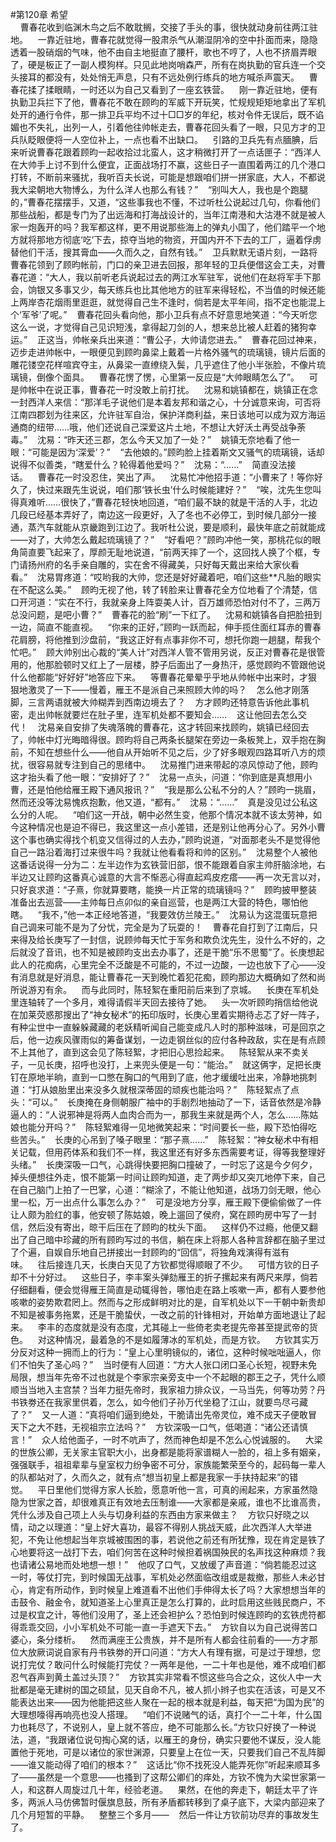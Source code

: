 #第120章 希望<br />    曹春花收到临渊木鸟之后不敢耽搁，交接了手头的事，很快就动身前往两江驻地。    一靠近驻地，曹春花就觉得一股肃杀气从潮湿阴冷的空中扑面而来，隐隐透着一股硝烟的气味，他不由自主地挺直了腰杆，歌也不哼了，人也不挤眉弄眼了，硬是板正了一副人模狗样。只见此地岗哨森严，所有在岗执勤的官兵连一个交头接耳的都没有，处处悄无声息，只有不远处例行练兵的地方喊杀声震天。    曹春花揉了揉眼睛，一时还以为自己又看到了一座玄铁营。    刚一靠近驻地，便有执勤卫兵拦下了他，曹春花不敢在顾昀的军威下开玩笑，忙规规矩矩地拿出了军机处开的通行令件，那一排卫兵平均不过十□□岁的年纪，核对令件无误后，既不谄媚也不失礼，出列一人，引着他往帅帐走去，曹春花回头看了一眼，只见方才的卫兵队眨眼便将一人空位补上，一点也看不出缺口。    引路的卫兵先有点腼腆，后来听说曹春花跟着顾昀一起收拾过北蛮人，这才稍微打开了一点话匣子：“西洋人在大帅手上讨不到什么便宜，正面战场打不赢，这些日子一直围着两江的几个港口打转，不断前来骚扰，我听百夫长说，可能是想跟咱们拼一拼家底，大人，不都说我大梁朝地大物博么，为什么洋人也那么有钱？”    “别叫大人，我也是个跑腿的，”曹春花摆摆手，又道，“这些事我也不懂，不过听杜公说起过几句，你看他们那些战船，都是专门为了出远海和打海战设计的，当年江南港和大沽港不就是被人家一炮轰开的吗？我军都这样，更不用说那些海上的弹丸小国了，他们踏平一个地方就将那地方彻底‘吃’下去，掠夺当地的物资，开国内开不下去的工厂，逼着俘虏替他们干活，搜其膏血——久而久之，自然有钱。”    卫兵默默无语片刻，一路将曹春花领到了顾昀帐前，门口的亲卫进去回报，那年轻的卫兵便借这会工夫，对曹春花道：“大人，我以前听老兵说起过去的两江水军驻军，说他们在赵将军手下那会，饷银又多事又少，每天练兵也比其他地方的驻军来得轻松，不当值的时候还能上两岸杏花烟雨里逛逛，就觉得自己生不逢时，倘若是太平年间，指不定也能混上个‘军爷’了呢。”    曹春花回头看向他，那小卫兵有点不好意思地笑道：“今天听您这么一说，才觉得自己见识短浅，拿得起刀剑的人，想来总比被人赶着的猪狗幸运。”    正这当，帅帐亲兵出来道：“曹公子，大帅请您进去。”    曹春花回过神来，迈步走进帅帐中，一眼便见到顾昀鼻梁上戴着一片格外骚气的琉璃镜，镜片后面的雕花镂空花样喧宾夺主，从鼻梁一直缭绕入鬓，几乎遮住了他小半张脸，不像片琉璃镜，倒像个面具。    曹春花愣了愣，心里第一反应是“大帅眼睛怎么了”。    可是帅帐中在说正事，曹春花一时没敢上前打扰。    沈易和姚镇都在，姚镇正在念一封西洋人来信：“那洋毛子说他们是本着友邦和谐之心，十分诚意来询，可否将江南四郡划为往来区，允许驻军自治，保护洋商利益，来日该地可以成为双方海运通商的纽带……哦，他们还说自己深爱这片土地，不想让大好沃土再受战争荼毒。”    沈易：“昨天还三郡，怎么今天又加了一处？”    姚镇无奈地看了他一眼：“可能是因为‘深爱’？”    “去他娘的。”顾昀脸上挂着斯文又骚气的琉璃镜，话却说得不似善类，“瞎爱什么？轮得着他爱吗？”    沈易：“……”    简直没法接话。    曹春花一时没忍住，笑出了声。    沈易忙冲他招手道：“小曹来了！等你好久了，快过来跟先生说说，咱们那‘铁长虫’什么时候能建好？”    “唉，沈先生您叫得真难听……很快了，”曹春花轻快地回道，“咱们最不缺的就是干活的人手，北边几段已经基本弄好了，南边这一段更好，入了冬也不必停工，到时候几部分一接通，蒸汽车就能从京畿跑到江边了。我听杜公说，要是顺利，最快年底之前就能成——对了，大帅怎么戴起琉璃镜了？”    “好看吧？”顾昀冲他一笑，那桃花似的眼角简直要飞起来了，厚颜无耻地说道，“前两天摔了一个，这回找人换了个框，专门请扬州府的名手亲自雕的，实在舍不得藏美，只好每天戴出来给大家伙看看。”    沈易胃疼道：“哎哟我的大帅，您还是好好藏着吧，咱们这些**凡胎的眼实在不配这么美。”    顾昀无视了他，转了转脸来让曹春花全方位地看了个清楚，信口开河道：“实在不行，我就亲身上阵耍美人计，百万雄师恐怕对付不了，三两万总没问题，是吧小曹？”    曹春花的脸“刷”一下红了。    沈易和姚镇各自把脸扭到一边，简直不能直视。    “你来的正好，”顾昀一跃而起，伸手揽住面红耳赤的曹春花肩膀，将他推到沙盘前，“我这正好有点事非你不可，想托你跑一趟腿，帮我个忙吧。”    顾大帅别出心裁的“美人计”对西洋人管不管用另说，反正对曹春花是很管用的，他那脸顿时又红上了一层楼，脖子后面出了一身热汗，感觉顾昀不管跟他说什么他都能“好好好”地答应下来。    等曹春花晕晕乎乎地从帅帐中出来时，才狠狠地激灵了一下——慢着，雁王不是派自己来照顾大帅的吗？    怎么他才刚落脚，三言两语就被大帅糊弄到西南边境去了？    方才顾昀还特意告诉他此事机密，走出帅帐就要烂在肚子里，连军机处都不要知会……    这让他回去怎么交代！    沈易亲自安排了失魂落魄的曹春花，这才转回来找顾昀，姚镇已经回去了，帅帐中灯光晦暗得很。顾昀将自己两条长腿架在旁边一条板凳上，双手抱在胸前，不知在想些什么——他自从开始听不见之后，少了好多眼观四路耳听八方的烦扰，很容易就专注到自己的思绪中。    沈易推门进来带起的凉风惊动了他，顾昀这才抬头看了他一眼：“安排好了？”    沈易一点头，问道：“你到底是真想用小曹，还是怕他给雁王殿下通风报讯？”    “我是那么公私不分的人？”顾昀一挑眉，然而还没等沈易愧疚抱歉，他又道，“都有。”    沈易：“……”    真是没见过公私这么分的人呢。    “咱们这一开战，朝中必然生变，他那个情况本就不该太劳神，如今这种情况也是迫不得已，我这里这一点小差错，还是别让他再分心了。另外小曹这个事也确实得找个机变又信得过的人去办，”顾昀说道，“对面那老头不是觉得他自己一路沿着海打过来很牛吗？我就让他看看将和帅的区别。”    沈易整个人被他这番话说得一分为二：左半边作为玄铁营旧部，恨不能跟着自家主帅肝脑涂地，右半边又让顾昀这番真心诚意的大言不惭恶心得直起鸡皮疙瘩——再一次无言以对，只好哀求道：“子熹，你就算要瞎，能换一片正常的琉璃镜吗？”    顾昀披甲整装准备出去巡营——主帅每日点卯似的亲自巡营，也是两江大营的特色，哪怕他瞎。    “我不，”他一本正经地答道，“我要效仿兰陵王。”    沈易认为这混蛋玩意把自己调来可能不是为了分忧，完全是为了玩耍的！    曹春花自打到了江南后，只来得及给长庚写了一封信，说顾帅每天忙于军务和欺负沈先生，没什么不好的，之后就没了音讯，也不知是被顾昀支出去办事了，还是干脆“乐不思蜀”了。长庚想起此人的花痴病，心里完全不泛酸是不可能的，不过一边酸，一边也放下了心——没有消息就是好消息，能让曹春花一天到晚忙着犯花痴，顾昀那边大概确如了然和尚所说游刃有余。    而与此同时，陈轻絮在重阳前后来到了京城。    长庚在军机处里连轴转了一个多月，难得请假半天回去接待了她。    头一次听顾昀捎信给他说在加莱荧惑那搜出了“神女秘术”的拓印版时，长庚心里着实期待忐忑了好一阵子，有种尘世中一直躲躲藏藏的老妖精听闻自己能变成凡人时的那种滋味，可是回京之后，他一边疾风骤雨似的筹备谋划，一边走钢丝似的应付各种政敌，实在是有点顾不上其他了，直到这会见了陈轻絮，才把旧心思捡起来。    陈轻絮从来不卖关子，一见长庚，招呼也没打，上来兜头便是一句：“能治。”    就这俩字，足把长庚钉在原地半晌，直到一口憋在胸口的气用到了底，他才缓缓吐出来，冷静地挑刺道：“打从娘胎里出来没多久就根深蒂固的顽疾也能治吗？”    陈轻絮点了点头：“可以。”    长庚掩在身侧朝服广袖中的手剧烈地抽动了一下，话音依然是冷静逼人的：“人说邪神是将两人血肉合而为一，那我生来就是两个人，怎么……陈姑娘也能分开吗？”    陈轻絮难得一见地微笑起来：“时间要长一些，殿下恐怕得吃些苦头。”    长庚的心吊到了嗓子眼里：“那子熹……”    陈轻絮：“神女秘术中有相关记载，但用药体系和我们不一样，我这里还有好多东西需要考证，得等我整理好头绪。”    长庚深吸一口气，心跳得快要把胸口撞破了，一时忘了这是今夕何夕，掉头便想往外走，恨不能第一时间让顾昀知道，走了两步却又突兀地停下来，自己在自己脑门上拍了一巴掌，心道：“糊涂了，不能让他知道，战场刀剑无眼，他心里一松，万一出点什么事怎么办？”    可是没地方分享，雁王殿下便偷偷做了一件让人颇为脸红的事，他安顿了陈姑娘，晚上遛回了侯府，窝在顾昀房中写了一封信，然后没有寄出，晾干后压在了顾昀的枕头下面。    这样仍不过瘾，他便又翻出了自己暗中珍藏的所有顾昀写过的书信，躺在床上将那人各种言辞都在脑子里过了个遍，自娱自乐地自己拼接出一封顾昀的“回信”，将独角戏演得有滋有味。    往后接连几天，长庚白天见了方钦都觉得顺眼了不少。    可惜方钦的日子却不十分好过。    这些日子，李丰案头弹劾雁王的折子摞起来有两尺来厚，倘若仔细翻看，便会觉得雁王简直是动辄得咎，哪怕走在路上咳嗽一声，都有人要参他咳嗽的姿势欺君罔上。然而与之形成鲜明对比的是，自军机处以下一干朝中新贵却不知是被事务拖累，还是干脆蛰伏，一改之前的针锋相对，开始单方面地退让了起来。    李丰的态度就是没有态度，尤其碰上一些倚老卖老提先帝甚至提武帝的货色。    对这种情况，最着急的不是如履薄冰的军机处，而是方钦。    方钦其实万分反对这种一拥而上的行为：“皇上心里明镜似的，诸位，这种时候咄咄逼人，你们不怕失了圣心吗？”    当时便有人回道：“方大人张口闭口圣心长短，视野未免局限，想当年先帝不过也就是个李家宗亲旁支中一个不起眼的郡王之子，凭什么顺顺当当地入主宫禁？当年力挺先帝时，我家祖力排众议，一马当先，何等功劳？丹书铁劵还在我家里供着，怎么，如今他们子孙万代坐稳了江山，就要鸟尽弓藏了？”    又一人道：“真将咱们逼到绝处，干脆请出先帝灵位，难不成天子便敢冒天下之大不韪，无视祖宗立法吗？”    方钦深吸一口气，低喝道：“诸公还请慎言！”    众人给他面子，一时不吭声了，然而神色却是不怎么心悦诚服的。    大梁的世族公卿，无关家主官职大小，出身都是能将家谱糊人一脸的，祖上多有姻亲，强强联手，祖祖辈辈与皇室权力纷争密不可分，家族能繁荣至今的，起码每一辈人的队都站对了，久而久之，就有点“想当初皇上都是我家一手扶持起来”的错觉。    平日里他们觉得方家人长脸，愿意听他一言，可真的闹起来，方家虽然隐隐为世家之首，却很难真正有效地去压制谁——大家都是亲戚，谁也不比谁高贵，凭什么涉及自己项上人头与切身利益的东西由方家来做主？    方钦只好晓之以情，动之以理道：“皇上好大喜功，最容不得别人挑战天威，此次西洋人大举进犯，不免让他想起当年京城被围困的事，若说他之前还有所犹豫，现在肯定是铁了心地要将这一战打下去，咱们何苦在这种时候担着祸国殃民的名声找这种麻烦？我也请诸公易地而处地想一想！”    他叹了口气，又放缓了声音道：“倘若能忍过这一时，等仗打完，到时候国无战事，军机处必然面临改组或是裁撤，那些人未必甘心，肯定有所动作，到时候皇上难道看不出他们手伸得太长了吗？大家想想当年的击鼓令、融金令，就知道圣上心里真正是怎么打算的，此时启用这些贱民商户，不过是权宜之计，等他们没用了，圣上还会袒护么？恐怕到时候连顾昀的玄铁虎符都得乖乖交回，小小军机处不可能一直一手遮天下去。”    方钦自以为自己说得苦口婆心，条分缕析。    然而满座王公贵族，并不是所有人都会往前看的——方才那位大放厥词说自家有丹书铁劵的开口问道：“方大人有理有据，可是过于理想，您说打完仗？敢问什么时候能打完仗？一两年是他，一二十年也是他，难不成咱们都忍气吞声到黄土盖过头顶？”    方钦其实非常看不惯这些乌合之众，这伙人中一大批都是毫无建树的国之硕鼠，见天自命不凡，被人抓小辫子也实在活该，可是又不能表达出来——因为他能把这些人聚在一起的根本就是利益，每天把“为国为民”的大理想嚎得再响亮也没人搭理。    “咱们不说赌气的话，真打个一二十年，什么国力也耗尽了，不说别人，皇上就不答应，绝不可能那么长。”方钦只好换了一种说法，道，“我跟诸位说句掏心窝的话，以雁王的身份，确实只要他不谋反，没人能置他于死地，可是以诸位的家世渊源，只要皇上在位一天，只要我们自己不乱阵脚——谁又能动得了咱们的根本？”    这话比“你不找死没人能弄死你”听起来顺耳多了——虽然是一个意思——也搔到了这帮公卿们的痒处，方钦不愧为大梁世家第一人，和这群人周旋过几十年，经验老道。    果然，在他的奔走下，朝廷太平了许多，两派人马仿佛暂时偃旗息鼓，所有矛盾都转移到了桌子底下，大梁内部迎来了几个月短暂的平静。    整整三个多月——    然后一件让方钦前功尽弃的事故发生了。